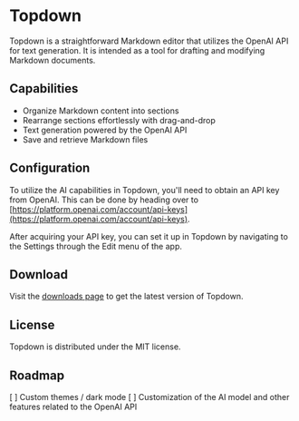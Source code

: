 # Topdown

Topdown is a straightforward Markdown editor that utilizes the OpenAI API for text generation. It is intended as a tool for drafting and modifying Markdown documents.

## Capabilities

- Organize Markdown content into sections
- Rearrange sections effortlessly with drag-and-drop
- Text generation powered by the OpenAI API
- Save and retrieve Markdown files

## Configuration

To utilize the AI capabilities in Topdown, you'll need to obtain an API key from OpenAI. This can be done by heading over to [https://platform.openai.com/account/api-keys](https://platform.openai.com/account/api-keys).

After acquiring your API key, you can set it up in Topdown by navigating to the Settings through the Edit menu of the app.

## Download

Visit the [downloads page](https://github.com/nathan-fiscaletti/topdown/releases) to get the latest version of Topdown.

## License

Topdown is distributed under the MIT license.

## Roadmap

[ ] Custom themes / dark mode
[ ] Customization of the AI model and other features related to the OpenAI API
